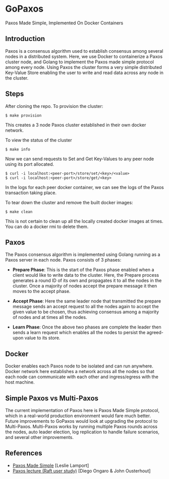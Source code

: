 # GoPaxos

Paxos Made Simple, Implemented On Docker Containers

## Introduction

Paxos is a consensus algorithm used to establish consensus among several nodes in a distributed system. Here, we use Docker to containerize a Paxos cluster node, and Golang to implement the Paxos made simple protocol among every node. Using Paxos the cluster forms a very simple distributed Key-Value Store enabling the user to write and read data across any node in the cluster.

## Steps

After cloning the repo. To provision the cluster:

```
$ make provision
```    

This creates a 3 node Paxos cluster established in their own docker network.

To view the status of the cluster

```
$ make info
```

Now we can send requests to Set and Get Key-Values to any peer node using its port allocated.

```
$ curl -i localhost:<peer-port>/store/set/<key>/<value>
$ curl -i localhost:<peer-port>/store/get/<key>
```

In the logs for each peer docker container, we can see the logs of the Paxos transaction taking place.

To tear down the cluster and remove the built docker images:

```
$ make clean
```

This is not certain to clean up all the locally created docker images at times. You can do a docker rmi to delete them.

##  Paxos

The Paxos consensus algorithm is implemented using Golang running as a Paxos server in each node. Paxos consists of 3 phases:

- **Prepare Phase**:  This is the start of the Paxos phase enabled when a client would like to write data to the cluster. Here, the Prepare process generates a round ID of its own and propagates it to all the nodes in the cluster. Once a majority of nodes accept the prepare message it then moves to the accept phase.


- **Accept Phase**:  Here the same leader node that transmitted the prepare message sends an accept request to all the nodes again to accept the given value to be chosen, thus achieving consensus among a majority of nodes and at times all the nodes.


- **Learn Phase**: Once the above two phases are complete the leader then sends a learn request which enables all the nodes to persist the agreed-upon value to its store.

## Docker

Docker enables each Paxos node to be isolated and can run anywhere. Docker network here establishes a network across all the nodes so that each node can communicate with each other and ingress/egress with the host machine.

## Simple Paxos vs Multi-Paxos

The current implementation of Paxos here is Paxos Made Simple protocol, which in a real-world production environment would fare much better. Future improvements to GoPaxos would look at upgrading the protocol to Multi-Paxos. Multi-Paxos works by running multiple Paxos rounds across the nodes, auto leader election, log replication to handle failure scenarios, and several other improvements.

## References

 - [Paxos Made Simple](https://lamport.azurewebsites.net/pubs/paxos-simple.pdf) [Leslie Lamport]
 - [Paxos lecture (Raft user study)](https://youtu.be/JEpsBg0AO6o) [Diego Ongaro & John Ousterhout]